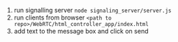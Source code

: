 1. run signalling server `node signaling_server/server.js`
2. run clients from browser `<path to repo>/WebRTC/html_controller_app/index.html`
3. add text to the message box and click on send